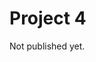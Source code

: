 # Project 4

Not published yet.


<!--

```{note}
While working on the project, check this page regularly in case of small updates (typo fixes, added hints, etc.)
```

## Practicalities

- **Deadline**: Wednesday, November 20, 23:59.
- **Format:**
  - A scientific report, typeset in LaTeX, delivered as a pdf file on Canvas.
  - Use the report template we have provided [here](./../writing_reports/project_templates.md).
  - Code (with comments, of course) on a UiO GitHub repo ([github.uio.no](https://github.uio.no/)), with the URL to you repo written in the pdf document. 
  - You *must* deliver via your group on Canvas (even if you are working alone).

- **Collaboration:** We *strongly* encourage you to collaborate with others, in groups of up to three students. The group hands in a single pdf. Remember to list everyone's name in the pdf.

- **Reproducibility:** Your code should be available on a GitHub repo. You can refer to relevant parts of your code in your answers. Make sure to include a README file in the repo that briefly explains how the code is organised, and how it should be compiled and run in order for others to reproduce your results.

- **Figures:** Figures included in your LaTeX document should preferrably be made as vector graphics (e.g. `.pdf` files), rather than raster graphics (e.g. `.png` files).


## Introduction

The topic of this project is the **Ising model** in two dimensions. We will use this simple model to explore temperature-dependent behaviour in ferromagnets. A particular goal is to numerically estimate the **critical temperature** at which our 2D system undergoes a **phase transition**, from a magnetised phase to a phase with no net magnetisation. 

A basic introduction to the Ising model will be given in the lectures. For a more detailed introduction, see Chapter 13 (in particular 13.3 and 13.4) in Morten Hjorth-Jensen's lecture notes.

On the methodological side, our focus in this project is

- the Markov Chain Monte Carlo method for sampling from probability distributions of many variables, and how the resulting samples can be used to approximate probability distributions and expectation values for derived quantities; and

- using parallelisation to speed up our code.


## Definitions, notation and units

We will study 2D square lattices of spins $s_i$. Below we summarise our notation and the main definitions we will need:

- Each individual spin $s_i$ has only two possible states: $s_i = -1$ and $s_i = +1$.

- A lattice of length $L$ contains $N$ spins in total, i.e. $N = L^2$.

- A **spin configuration** (or **microstate**) refers to the spin state of the *entire system*. Here we denote this using vector notation

  $$
  \mathbf{s} = (s_1, s_2, \ldots, s_N),
  $$

  but in your code you probably want to use an $L \times L$ matrix to represent the spin configuration. 

- The total energy of the system is given by 

  $$
  E(\mathbf{s}) = -J \sum\limits_{\langle kl \rangle}^{N} s_k s_l
  $$

  Here $\langle kl \rangle$ means that the sum goes over all *neighbouring pairs* of spins, without double-counting, and $J$ is the **coupling constant**. We see that in this model (with no external magnetic field) the total system energy is fully determined by the interaction between neighbouring spin pairs, and $J$ is simply a constant that sets the energy associated with each such interaction.

- We will use *periodic boundary conditions* for our lattice. Thus, all spins will have exactly *four neighbours* (left, right, up, down).

- The total magnetisation of the system is simply given by the sum over all the spins in the system:

  $$
  M(\mathbf{s}) = \sum\limits_{i}^{N} s_i
  $$

- To ease the comparison of results for different lattice sizes, we will mostly use the *energy per spin*  
  ($\epsilon$) and *magnetisation per spin* ($m$):

  $$
  \epsilon(\mathbf{s}) &= \frac{E(\mathbf{s})}{N}\\[1ex]
  m(\mathbf{s}) &= \frac{M(\mathbf{s})}{N}
  $$

- Given a system temperature $T$, the probability for the system state $\mathbf{s}$ is given by the *Boltzmann distribution*:

  $$
  p(\mathbf{s} ; T) = \frac{1}{Z} e^{-\beta E(\mathbf{s})}
  $$

  Here the normalisation constant $Z$ is the so-called **partition function** (see below), and $\beta$ is the "inverse temperature":

  $$
  \beta = \frac{1}{k_B T}
  $$

  with $k_B$ being the Boltzmann constant.

- The partition function $Z$ is given by 

  $$
  Z = \sum\limits_{\textrm{all possible}\;\mathbf{s}} e^{-\beta E(\mathbf{s})}
  $$

- **Units**: We are working with unitless spins, which means that the coupling constant $J$ has units of energy. Thus we can take $J$ as the base unit for energy, and use it together with the Boltzmann constant $k_B$ to formulate all other units that we'll need. So our units are

  $$
  [E] &= J\\[1ex]
  [T] &= J/k_B\\[1ex]
  \ldots &
  $$

  (You can figure out the rest.)



## Problems

### Problem 1

Assume a $2 \times 2$ lattice with periodic boundary conditions.

- **a)** Summarise all possible states of the system by setting up a table with four coloumns showing the following quantities
  - number of spins in state +1
  - total energy
  - total magnetisation
  - degeneracy

- **b)** Find analytical expressions for 
  - $Z$
  - $\langle \epsilon \rangle$
  - $\langle \epsilon^2 \rangle$
  - $\langle |m| \rangle$
  - $\langle m^2 \rangle$
  - the heat capacity, normalised to number of spins:

  $$
  \frac{C_V}{N} = \frac{1}{N} \frac{1}{k_B T^2}(\langle E^2 \rangle - \langle E \rangle^2) 
  $$

  - the susceptibility, normalised to number of spins: 

  $$
  \frac{\chi}{N} = \frac{1}{N} \frac{1}{k_B T}(\langle M^2 \rangle - \langle |M| \rangle^2)
  $$
  
We will use these analytical results to test our code.


```{note}
There's been some confusion regarding the expressions for heat capacity $C_V$ and susceptibility $\chi$ and how they relate to energy per spin ($\epsilon$) and magnetisation per spin ($m$), respectively. I think the confusion comes down to some unfortunate notation from my side. So let me explain, using $C_V$ as example.

The heat capacity $C_V$ in itself is given by

$$
C_V = \frac{1}{k_B T^2} \textrm{Var}(E)
$$

However, I have provided an expression for the heat capacity *normalised to the number of spins* $N$. (So a quantity analogous to *the specific heat capacity* when we normalise against units of mass.)  Unfortunately I wrote this expression also using the symbol $C_V$. That is, I wrote:

$$
C_V = \frac{1}{N} \frac{1}{k_B T^2} \textrm{Var}(E)
$$

where I have included the extra factor $1/N$. However, what I *should* have done was to make this explicit in my notation, either by writing $C_V/N$ directly, or introduce some new notation, e.g. a lower-case $c_V$:

$$
c_V = \frac{C_V}{N} = \frac{1}{N} \frac{1}{k_B T^2} \textrm{Var}(E)
$$

From this expression we can easily express this quantity in terms of the variance of the energy per spin ($\epsilon$), if we want to. All we need is to remember the general relation that if $y=kx$ where $k$ is some constant, then

$$
\textrm{Var}(y) = \textrm{Var}(kx) = k^2\textrm{Var}(x)
$$

So in terms of energy, we have our familiar expression:

$$
\frac{C_V}{N} &= \frac{1}{N} \frac{1}{k_B T^2} \textrm{Var}(E) \\
              &= \frac{1}{N} \frac{1}{k_B T^2} \left[ \langle E^2 \rangle  -  \langle E \rangle^2 \right]
$$

And in terms of energy per spin, since $E = N \epsilon$, we get

$$
\frac{C_V}{N} &= \frac{1}{N} \frac{1}{k_B T^2} \textrm{Var}(E) \\ 
&=  \frac{1}{N} \frac{1}{k_B T^2} \textrm{Var}(N \epsilon) \\ 
&=  \frac{1}{N} \frac{1}{k_B T^2} N^2 \textrm{Var}(\epsilon)  \\ 
&= N \frac{1}{k_B T^2} \left[ \langle \epsilon^2 \rangle  -  \langle \epsilon \rangle^2 \right]
$$


By the same logic we can write the magnetic susceptibility per spin as either

$$
\frac{\chi}{N} = \frac{1}{N} \frac{1}{k_B T} \left[ \langle M^2 \rangle  -  \langle |M| \rangle^2 \right]
$$

or 

$$
\frac{\chi}{N} = N \frac{1}{k_B T} \left[ \langle m^2 \rangle  -  \langle |m| \rangle^2 \right]
$$

I hope this helps clarify the issue, and apologies for the confusion. 

Whether you use the original notation ($C_V$ and $\chi$) or some new notation (e.g. $C_V/N$ and $\chi/N$) for these quantities in your report is up to you -- just make sure your math agrees with the expressions above.

```



### Problem 2

In our Monte Carlo code we will repeatedly need the Boltzmann factor $e^{-\beta \Delta E}$, where 

$$
\Delta E = E_{\textrm{after}} - E_{\textrm{before}}
$$

is the energy shift due to *flipping a single spin*.

**a)** Consider a 2D lattice of arbitrary size ($L>2$). Show that there are only five possible values $\Delta E$ can take.

**b)** How can you use this result to avoid repeatedly calling the exponential function `exp(...)` in your code?


### Problem 3

There are many ways to implement periodic boundary conditions. The simplest is a set of if-tests. That works, and may be a useful starting point, but if-tests inside loops can in some cases slow down your code. (It can hinder compiler optimisations.) Can you come up with a more efficient way of implementing periodic boundary conditions in your code?


### Problem 4

Time to actually write some code! 

**a)** Implement a code for the Ising model which uses the Markov Chain Monte Carlo approach to sample spin configurations $\mathbf{s}$ and computes 

  - $\langle \epsilon \rangle$
  - $\langle |m| \rangle$
  - $C_V$
  - $\chi$

**b)** Validation: For a temperature of $T = 1.0\,J/k_B$, compare your results to the analytical results from Problem 1. (Feel free to compare for other temperature values as well, or simply make plots of these quantities versus temperature.)

**c)** How many **Monte Carlo cycles** do you need to get good agreement with the analytical result? (Here *one Monte Carlo cycle* corresponds to *$N$ attempted spin flips*.)


### Problem 5

Now we will use a lattice with size $L=20$ and study the **burn-in time** (or **equilibration time**), measured in number of Monte Carlo cycles. 

**a)** Make plots that show how the numerical estimates of $\langle \epsilon \rangle$ and $\langle |m| \rangle$ evolve with the number of Monte Carlo cycles. You should produce graphs for temperatures $T = 1.0\,J/k_B$ and $T = 2.4\,J/k_B$, and starting from *ordered* (all spins pointing the same way) and *unordered* (random) initial states. 

**b)** Based on these plots, how long would you say the burn-in time is?

**c)** What is the argument for not using the samples generated during the burn-in time? 


### Problem 6

Now let's move beyond mere expectation values and see how we can use our MCMC to estimate the full probability distribution for $\epsilon$. 

For $L=20$, approximate the probability function $p_{\epsilon}(\epsilon;T)$ for $T = 1.0\,J/k_B$ and $T = 2.4\,J/k_B$ by creating normalised histograms of generated $\epsilon$ samples. (Keep an eye on bin widths and remember that $\epsilon$ is not a continuous variable.) Comment on your results, in particular on the variance of the two distributions. 
 

### Problem 7

Now parallelise your code using either OpenMP or MPI. Perform some timing tests to estimate the speed-up factor resulting from the parallelisation.

```{note}
See our updated [Introduction to OpenMP](sec:introduction_to_openmp) page for instructions on how to build your code with OpenMP enabled.
```

```{note}
There are basically three different approaches you can take here, corresponding to three different levels at which you can parallelise your code:

1. *At the temperature level:* You can parallelise the outer loop over temperature values (see Problem 8, which is where parallelisation becomes important)
2. *At the level of MCMC "walkers":* You can use multiple threads to perform multiple independent MCMC runs in parallel and combine their results.
3. *At the level of spin flipping:* You could parallelise the part of the code where you generate new states by attempting to flip N spins.

We recommend you do either approach 1 or 2. (You only need to do one approach.) Approach 1 is probably the easiest. Approach 2 is the standard approach to parallelising a single MCMC run (i.e. when there isn't any scan over some external parameter, like $T$ in our case.) Approach 3 would by far be the most complicated and it is probably also the least efficient. 
```

### Problem 8

Now we will start investigating phase transitions. 

```{note}
For a brief introduction to the phase transition of the 2D Ising model, see Chapters 13.4 and 13.4.1 of Morten Hjorth-Jensen's lecture notes. See also the brief theoretical summary for Problem 9.
```

- **a)** For lattices of size $L = 40,60,80,100$ (and higher if you want), make plots of $\langle \epsilon \rangle$, $\langle |m| \rangle$, $C_V$ and $\chi$ as function of temperature $T$. (Plot the results for the different $L$ values in the same figure.) Focus on temperatures in a range around $T \in [2.1, 2.4]\,J/k_B$. Make sure to use sufficiently small temperature steps, at least in the region where the graphs change most rapidly.

- **b)** Do you see an indication of a phase transition?

- **c)** What is the critical temperature $T_c(L)$ for the different lattice sizes $L$? Use the $\chi$ or $C_V$ results to determine $T_c(L)$.

```{note}
Some suggestions in case you are short on time because the code is slower than expected: 

- Make sure you're not running way more temperature points than necessary. A useful strategy: First run a scan with large T steps, to roughly identify the subregion of $T$ values where the graphs change most quickly. (E.g. only 10 points on the suggested $T$ range can be sufficient here.) Then run a second scan that zooms in on the much smaller $T$ range needed to identify $T_c$. Again, you can probably get good results with as few as 10 $T$ points -- though more points always make for better results. 

- If you're having trouble with OpenMP/MPI parallelisation, remember that to just make sure you get the numerical results you need, you can always do "dummy parallelisation" by just running multiple instances of your program. (Use separete terminal windows, or run your program in the background with the `&` command, e.g. `./main.exe <command line options> &`. You can view your background jobs with `jobs` and bring them to the foreground with `fg <job number>`.) This "manual" way of splitting up tasks works well assuming that your program can take options like `L`, `Tmin`, `Tmax`, `deltaT` (or `n_Tsteps`) as command-line arguments.

- Perhaps you can afford to reduce the number of Monte Carlo cycles a bit and still get decent results? E.g. halving the number of cycles should half the program runtime.

- Keep in mind that you don't need to finish all the runs for Problem 8 to get started on Problem 9. To get a first result for Problem 9 you basically only need to identify $T_c$ for two of the $L$ values in Problem 8. So you can do Problem 9 in parallel with the runs for Problem 8, and then just update your plots/numbers as new runs in Problem 8 finishes. 
```



### Problem 9

The critical temperature for an *infinite* ($L=\infty$) 2D Ising model was found analytically by Lars Onsager in 1944. The result is

$$
T_c(L=\infty) = \frac{2}{\ln(1 + \sqrt{2})}\,J/k_B \approx 2.269\,J/k_B
$$ 

Our task now is to try to numerically estimate $T_c(L=\infty)$ using our numerical results for $T_c(L)$ of *finite* systems.

Using your set of $L$ and $T_c(L)$ values from Problem 8 as data points, and the scaling relation

$$
T_c(L) - T_c(L=\infty) = a L^{-1}
$$ (scaling_relation)

where $a$ is a constant, extract an estimate for $T_c(L=\infty)$ and compare it to Onsager's analytical result.

```{note}
Hint: If you are unsure about how to approach this, try to first plot your data points in such a way that they, according to the relation above, should fall on a straight line.
```

```{note}
Hint 2: If you find that doing a linear fit (a.k.a. linear least squares, a.k.a. linear regression, ...) could be useful, we don't expect you to discuss that method in detail in your report. Feel free to simply apply one of the many tools available, e.g. `scipy.stats.linregress`.
```


**Theoretical background:** *What follows here is a very brief summary. For more information see Chapters 13.4 and 13.4.1 of Morten Hjorth-Jensen's lecture notes, and references therein.* 

One of the many fascinating aspects of so-called critical phenomena is that vastly different physical systems can exhibit the same behaviour close to their critical point (here: critical temperature). This behaviour is described by power laws, with exponents called *critical exponents*. For the *infinite* 2D Ising model, the mean magnetisation, heat capacity and susceptibility behave as 

$$
\langle |m| \rangle &\propto |T - T_c(L=\infty)|^{\beta}\\
C_V &\propto |T - T_c(L=\infty)|^{-\alpha}\\
\chi &\propto |T - T_c(L=\infty)|^{-\gamma}
$$

for temperatures $T$ close to $T_c$, with critical exponents $\beta=1/8$, $\alpha=0$ and $\gamma=7/4$. 

```{note}
A critical exponent of 0 is just the power-law way of expressing *logarithmic* behaviour.
```

Both $C_V$ and $\chi$ diverge near $T_c$. Similarly, the *correlation length* (here: the typical lenght scale of regions with aligned spins) $\xi$ also diverges near the critical point,

$$
\xi \propto |T - T_c(L=\infty)|^{-\nu}
$$ (corr_length)

with critical exponent $\nu = 1$. However, since we are studying a *finite* system, the largest correlation length is $\xi = L$, which we associate with the critical temperature of the finite system, $T = T_c(L)$. Inserting this into equation {eq}`corr_length` gives rise to equation {eq}`scaling_relation` above.

Using this relation we see that, when $T$ is close to $T_c(L)$, we expect the mean magnetisation, heat capacity and susceptibility to depend on the system size $L$ as 

$$
\langle |m| \rangle &\propto L^{-\beta/\nu}\\
C_V &\propto L^{\alpha/\nu}\\
\chi &\propto L^{\gamma/\nu}.
$$

**Good luck!** 

----

### Code snippets

- See the code snippets in [`code_examples/omp_parallelization`](https://github.com/anderkve/FYS3150/tree/master/code_examples/omp_parallelization) for some simple examples on parallelisation using OpenMP.

- For some illustrations on how you can use the C++ `<random>` library for random number generation, see code examples in [`code_examples/random_number_generation`](https://github.com/anderkve/FYS3150/tree/master/code_examples/random_number_generation). These examples use a Mersenne Twister generator. Some of the examples demonstrate how one can do seeding when working with multiple OpenMP threads.

-->

